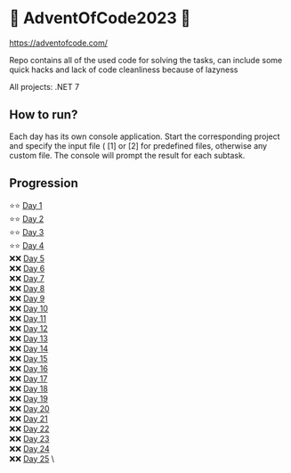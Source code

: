 # 🎄 AdventOfCode2023 🎄
https://adventofcode.com/

Repo contains all of the used code for solving the tasks, can include some quick hacks and lack of code cleanliness because of lazyness

All projects: .NET 7

## How to run?
Each day has its own console application. Start the corresponding project and specify the input file ( [1] or [2] for predefined files, 
otherwise any custom file. The console will prompt the result for each subtask. 

## Progression
:star::star: [Day  1](/AdventOfCode2022/Day01) \
:star::star: [Day  2](/AdventOfCode2022/Day02) \
:star::star: [Day  3](/AdventOfCode2022/Day03) \
:star::star: [Day  4](/AdventOfCode2022/Day04) \
:x::x: [Day  5](/AdventOfCode2022/Day05) \
:x::x: [Day  6](/AdventOfCode2022/Day06) \
:x::x: [Day  7](/AdventOfCode2022/Day07) \
:x::x: [Day  8](/AdventOfCode2022/Day08) \
:x::x: [Day  9](/AdventOfCode2022/Day09) \
:x::x: [Day 10](/AdventOfCode2022/Day10) \
:x::x: [Day 11](/AdventOfCode2022/Day11) \
:x::x: [Day 12](/AdventOfCode2022/Day12) \
:x::x: [Day 13](/AdventOfCode2022/Day13) \
:x::x: [Day 14](/AdventOfCode2022/Day14) \
:x::x: [Day 15](/AdventOfCode2022/Day15) \
:x::x: [Day 16](/AdventOfCode2022/Day16) \
:x::x: [Day 17](/AdventOfCode2022/Day17) \
:x::x: [Day 18](/AdventOfCode2022/Day18) \
:x::x: [Day 19](/AdventOfCode2022/Day19) \
:x::x: [Day 20](/AdventOfCode2022/Day20) \
:x::x: [Day 21](/AdventOfCode2022/Day21) \
:x::x: [Day 22](/AdventOfCode2022/Day22) \
:x::x: [Day 23](/AdventOfCode2022/Day23) \
:x::x: [Day 24](/AdventOfCode2022/Day24) \
:x::x: [Day 25](/AdventOfCode2022/Day25) \
